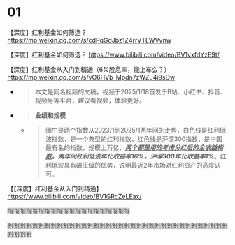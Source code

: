 
# 01

【深度】红利基金如何筛选？ https://mp.weixin.qq.com/s/cdPqGdJbz1Z4rrVTLWVvnw

【深度】红利基金如何筛选？ https://www.bilibili.com/video/BV1vxfdYzE9t/

【深度】红利基金从入门到精通（6%股息率，能上车么？） https://mp.weixin.qq.com/s/vO6HVb_Mpdn7zWZu4i9sDw
- > 本文是同名视频的文稿，视频于2025/1/18首发于B站、小红书、抖音、视频号等平台，建议看视频，体验更好。
- > **业绩和规模**
  * > 图中是两个指数从2023/1到2025/1两年间的走势，白色线是红利低波指数，是一个典型的红利指数，红色线是沪深300指数，是中国最有名的指数，规模上万亿，***<ins>两个都是用的考虑分红后的全收益指数</ins>。两年间红利低波年化收益率16%，沪深300年化收益率1%***。红利低波具有碾压级的优势，说明最近2年市场对红利资产的高度认可。

【【深度】红利基金从入门到精通】 https://www.bilibili.com/video/BV1GRcZeLEax/

:u6307::u6307::u6307::u6307::u6307::u6307::u6307::u6307::u6307::u6307::u6307::u6307::u6307::u6307::u6307::u6307::u6307::u6307::u6307::u6307:

:u5272::u5272::u5272::u5272::u5272::u5272::u5272::u5272::u5272::u5272::u5272::u5272::u5272::u5272::u5272::u5272::u5272::u5272::u5272::u5272::u5272::u5272::u5272::u5272::u5272::u5272::u5272::u5272::u5272::u5272::u5272::u5272::u5272::u5272::u5272::u5272::u5272::u5272::u5272::u5272:
